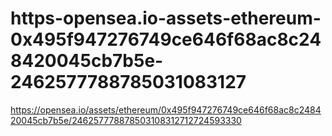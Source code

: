 # https-opensea.io-assets-ethereum-0x495f947276749ce646f68ac8c248420045cb7b5e-2462577788785031083127
https://opensea.io/assets/ethereum/0x495f947276749ce646f68ac8c248420045cb7b5e/246257778878503108312712724593330
